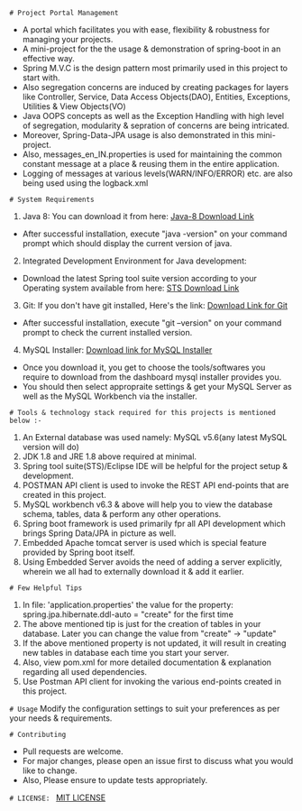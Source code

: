 `# Project Portal Management`
- A portal which facilitates you with ease, flexibility & robustness for managing your projects.
- A mini-project for the the usage & demonstration of spring-boot in an effective way.
- Spring M.V.C is the design pattern most primarily used in this project to start with.
- Also segregation concerns are induced by creating packages for layers like Controller, Service, Data Access Objects(DAO), Entities, Exceptions, Utilities & View Objects(VO)
- Java OOPS concepts as well as the Exception Handling with high level of segregation, modularity & sepration of concerns are being intricated.
- Moreover, Spring-Data-JPA usage is also demonstrated in this mini-project.
- Also, messages_en_IN.properties is used for maintaining the common constant message at a place & reusing them in the entire application.
- Logging of messages at various levels(WARN/INFO/ERROR) etc. are also being used using the logback.xml

`# System Requirements`
1) Java 8: You can download it from here: [Java-8 Download Link](https://www.oracle.com/technetwork/java/javase/downloads/jdk8-downloads-2133151.html)
- After successful installation, execute "java -version" on your command prompt which should display the current version of java.

2) Integrated Development Environment for Java development:
- Download the latest Spring tool suite version according to your Operating system available from here: [STS Download Link](https://spring.io/tools)

3) Git: If you don't have git installed, Here's the link: [Download Link for Git](https://git-scm.com/downloads)
- After successful installation, execute "git –version" on your command prompt to check the current installed version.

4) MySQL Installer: [Download link for MySQL Installer](https://dev.mysql.com/downloads/installer/)
- Once you download it, you get to choose the tools/softwares you require to download from the dashboard mysql installer provides you.
- You should then select appropraite settings & get your MySQL Server as well as the MySQL Workbench via the installer.

`# Tools & technology stack required for this projects is mentioned below :-`
1) An External database was used namely: MySQL v5.6(any latest MySQL version will do)
2) JDK 1.8 and JRE 1.8 above required at minimal.
3) Spring tool suite(STS)/Eclipse IDE will be helpful for the project setup & development.
4) POSTMAN API client is used to invoke the REST API end-points that are created in this project.
5) MySQL workbench v6.3 & above will help you to view the database schema, tables, data & perform any other operations.
6) Spring boot framework is used primarily fpr all API development which brings Spring Data/JPA in picture as well.
7) Embedded Apache tomcat server is used which is special feature provided by Spring boot itself.
8) Using Embedded Server avoids the need of adding a server explicitly, wherein we all had to externally download it & add it earlier.

`# Few Helpful Tips`
1) In file: 'application.properties' the value for the property: spring.jpa.hibernate.ddl-auto = "create" for the first time
2) The above mentioned tip is just for the creation of tables in your database. Later you can change the value from "create" -> "update"
3) If the above mentioned property is not updated, it will result in creating new tables in database each time you start your server.
4) Also, view pom.xml for more detailed documentation & explanation regarding all used dependencies.
5) Use Postman API client for invoking the various end-points created in this project.

`# Usage`
Modify the configuration settings to suit your preferences as per your needs & requirements.

`# Contributing`
- Pull requests are welcome.
- For major changes, please open an issue first to discuss what you would like to change.
- Also, Please ensure to update tests appropriately.

`# LICENSE: `
[MIT LICENSE](https://choosealicense.com/licenses/mit/)
